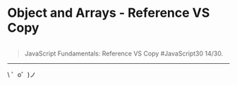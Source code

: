 Object and Arrays - Reference VS Copy
======================================

![]()

> JavaScript Fundamentals: Reference VS Copy #JavaScript30 14/30.

-------------------

\ ゜o゜)ノ

